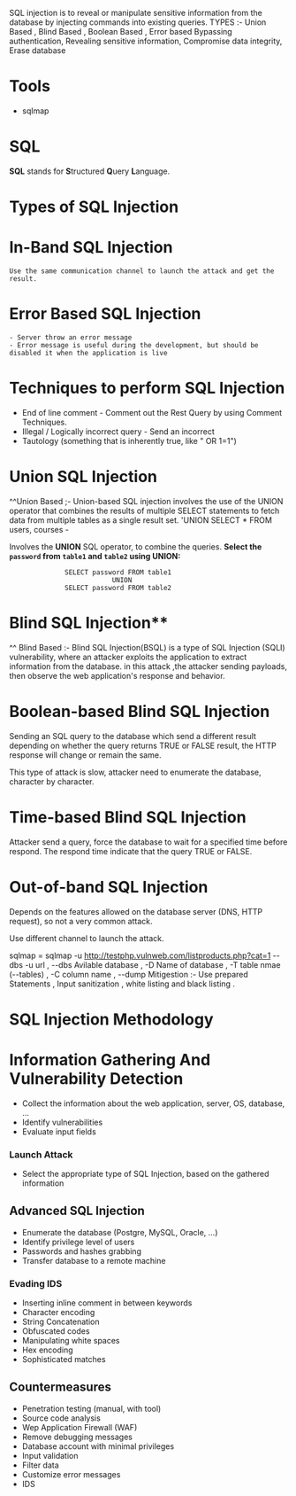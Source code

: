 SQL injection is to reveal or manipulate sensitive information from the database by injecting commands into existing queries.
   TYPES :- Union Based , Blind Based , Boolean Based , Error based
Bypassing authentication, Revealing sensitive information, Compromise data integrity, Erase database


# Tools
  - sqlmap
    
   
# SQL
**SQL** stands for **S**tructured **Q**uery **L**anguage.

# Types of SQL Injection
  # **In-Band SQL Injection**
    Use the same communication channel to launch the attack and get the result.
  # **Error Based SQL Injection**
    - Server throw an error message
    - Error message is useful during the development, but should be disabled it when the application is live

# Techniques to perform SQL Injection
  - End of line comment - Comment out the Rest Query by using Comment Techniques.
  - Illegal / Logically incorrect query - Send an incorrect
  - Tautology (something that is inherently true, like " OR 1=1")

# Union SQL Injection
^^Union Based ;- Union-based SQL injection involves the use of the UNION operator that combines the results of multiple SELECT statements to fetch data from multiple tables as a single result set. 'UNION SELECT * FROM users, courses -
 
 Involves the **UNION** SQL operator, to combine the queries.
    **Select the `password` from `table1` and `table2` using UNION:**

                  SELECT password FROM table1
                              UNION
                  SELECT password FROM table2

# Blind SQL Injection**
^^ Blind Based :- Blind SQL Injection(BSQL) is a type of SQL Injection (SQLI) vulnerability, where an attacker exploits the application to extract information from the database. in this attack ,the attacker sending payloads, then observe the web application's response and behavior.

# Boolean-based Blind SQL Injection
  Sending an SQL query to the database which send a different result depending on whether the query returns TRUE
  or FALSE result, the HTTP response will change or remain the same.

  This type of attack is slow, attacker need to enumerate the database, character by character.

# Time-based Blind SQL Injection
  Attacker send a query, force the database to wait for a specified time before respond.
  The respond time indicate that the query TRUE or FALSE.

# Out-of-band SQL Injection
  Depends on the features allowed on the database server (DNS, HTTP request), so not a very common attack.

  Use different channel to launch the attack.

sqlmap =   sqlmap -u http://testphp.vulnweb.com/listproducts.php?cat=1 --dbs 
           -u url , --dbs Avilable database , -D Name of database , -T table nmae (--tables) , -C column name , --dump 
 Mitigestion :- Use prepared Statements , Input sanitization , white listing and black listing .

# SQL Injection Methodology
# Information Gathering And Vulnerability Detection

- Collect the information about the web application, server, OS, database, ...
- Identify vulnerabilities
- Evaluate input fields

### Launch Attack

- Select the appropriate type of SQL Injection, based on the gathered information

## Advanced SQL Injection
- Enumerate the database (Postgre, MySQL, Oracle, ...)
- Identify privilege level of users
- Passwords and hashes grabbing
- Transfer database to a remote machine
  
### Evading IDS
- Inserting inline comment in between keywords
- Character encoding
- String Concatenation
- Obfuscated codes
- Manipulating white spaces
- Hex encoding
- Sophisticated matches

## Countermeasures
- Penetration testing (manual, with tool)
- Source code analysis
- Wep Application Firewall (WAF)
- Remove debugging messages
- Database account with minimal privileges
- Input validation
- Filter data
- Customize error messages
- IDS

